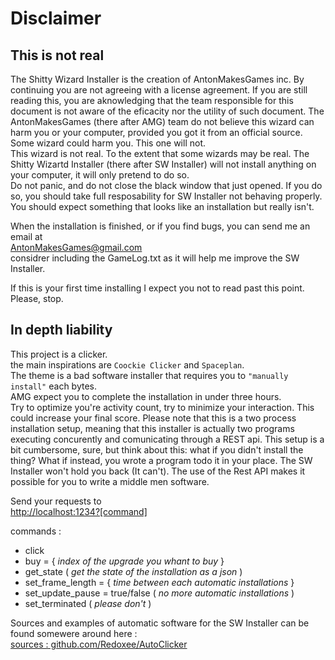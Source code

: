 # Disclaimer

## This is not real

The Shitty Wizard Installer is the creation of AntonMakesGames inc.
By continuing you are not agreeing with a license agreement.
If you are still reading this, you are aknowledging that the team responsible for this document is not aware of the eficacity nor the utility of such document.
The AntonMakesGames (there after AMG) team do not believe this wizard can harm you or your computer, provided you got it from an official source.
Some wizard could harm you. This one will not.  
This wizard is not real. To the extent that some wizards may be real.
The Shitty Wizartd Installer (there after SW Installer) will not install anything on your computer, it will only pretend to do so.  
Do not panic, and do not close the black window that just opened. If you do so, you should take full resposability for SW Installer not behaving properly.
You should expect something that looks like an installation but really isn't.

When the installation is finished, or if you find bugs, you can send me an email at  
AntonMakesGames@gmail.com  
considrer including the GameLog.txt as it will help me improve the SW Installer.

If this is your first time installing I expect you not to read past this point.  
Please, stop.

## In depth liability

This project is a clicker.  
the main inspirations are ```Coockie Clicker``` and ```Spaceplan```.  
The theme is a bad software installer that requires you to ```"manually install"``` each bytes.  
AMG expect you to complete the installation in under three hours.  
Try to optimize you're activity count, try to minimize your interaction. This could increase your final score.
Please note that this is a two process installation setup, meaning that this installer is actually two programs executing concurently and comunicating through a REST api.
This setup is a bit cumbersome, sure, but think about this: what if you didn't install the thing? What if instead, you wrote a program todo it in your place.
The SW Installer won't hold you back (It can't).
The use of the Rest API makes it possible for you to write a middle men software.  

Send your requests to  
[http://localhost:1234?[command]](http://localhost:1234?[command])  

commands :  

* click
* buy = { *index of the upgrade you whant to buy* }  
* get_state  ( *get the state of the installation as a json* )
* set_frame_length = { *time between each automatic installations* }
* set_update_pause = true/false ( *no more automatic installations* )
* set_terminated ( *please don't* )

Sources and examples of automatic software for the SW Installer can be found somewere around here :  
[sources : github.com/Redoxee/AutoClicker](https://github.com/Redoxee/AutoClicker)

